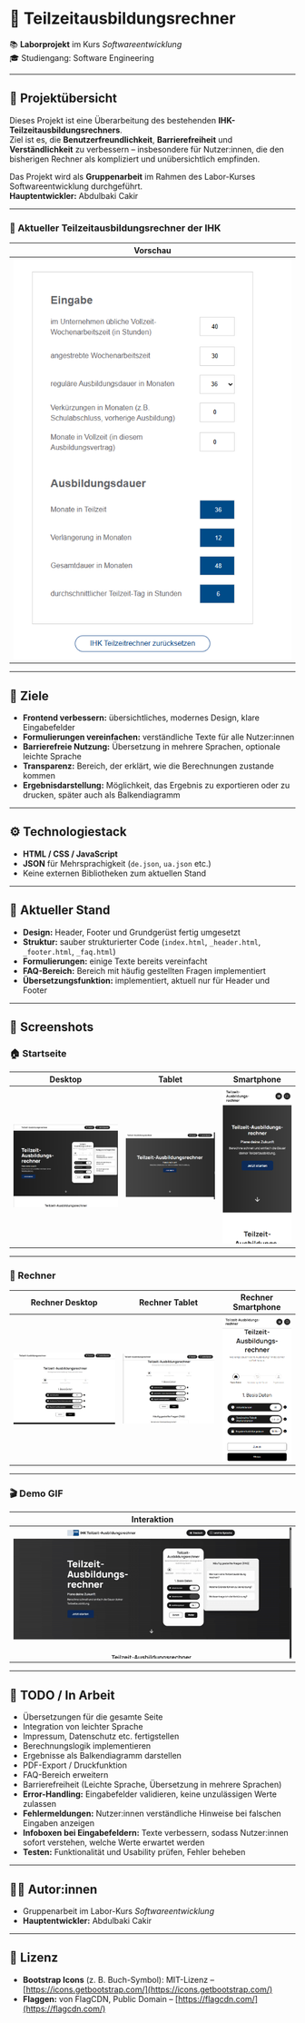 # 🧮 Teilzeitausbildungsrechner

📚 **Laborprojekt** im Kurs *Softwareentwicklung*  
🎓 Studiengang: Software Engineering  

---

## 📘 Projektübersicht

Dieses Projekt ist eine Überarbeitung des bestehenden **IHK-Teilzeitausbildungsrechners**.  
Ziel ist es, die **Benutzerfreundlichkeit**, **Barrierefreiheit** und **Verständlichkeit** zu verbessern – insbesondere für Nutzer:innen, die den bisherigen Rechner als kompliziert und unübersichtlich empfinden.

Das Projekt wird als **Gruppenarbeit** im Rahmen des Labor-Kurses Softwareentwicklung durchgeführt.  
**Hauptentwickler:** Abdulbaki Cakir

---

### 🧩 Aktueller Teilzeitausbildungsrechner der IHK

| Vorschau |
|----------|
| ![Alter Teilzeitausbildungsrechner](assets/rechner_alt.png) |

---

## 🎯 Ziele

- **Frontend verbessern:** übersichtliches, modernes Design, klare Eingabefelder  
- **Formulierungen vereinfachen:** verständliche Texte für alle Nutzer:innen  
- **Barrierefreie Nutzung:** Übersetzung in mehrere Sprachen, optionale leichte Sprache  
- **Transparenz:** Bereich, der erklärt, wie die Berechnungen zustande kommen  
- **Ergebnisdarstellung:** Möglichkeit, das Ergebnis zu exportieren oder zu drucken, später auch als Balkendiagramm  

---

## ⚙️ Technologiestack

- **HTML / CSS / JavaScript**  
- **JSON** für Mehrsprachigkeit (`de.json`, `ua.json` etc.)  
- Keine externen Bibliotheken zum aktuellen Stand  

---

## 🚧 Aktueller Stand

- **Design:** Header, Footer und Grundgerüst fertig umgesetzt  
- **Struktur:** sauber strukturierter Code (`index.html`, `_header.html`, `_footer.html`, `_faq.html`)  
- **Formulierungen:** einige Texte bereits vereinfacht  
- **FAQ-Bereich:** Bereich mit häufig gestellten Fragen implementiert  
- **Übersetzungsfunktion:** implementiert, aktuell nur für Header und Footer  

---

## 📸 Screenshots

### 🏠 Startseite

| Desktop | Tablet | Smartphone |
|----------|---------|------------|
| ![Desktop](assets/start_desktop.png) | ![Tablet](assets/start_tablet.png) | ![Smartphone](assets/start_smartphone.png) |

---

### 🧮 Rechner

| Rechner Desktop | Rechner Tablet | Rechner Smartphone |
|-----------------|----------------|--------------------|
| ![Rechner Desktop](assets/rechner_desktop.png) | ![Rechner Tablet](assets/rechner_tablet.png) | ![Rechner Smartphone](assets/rechner_smartphone.png) |

---

### 🎬 Demo GIF

| Interaktion |
|--------------|
| ![Demo GIF](assets/demo.gif) |

---

## 🧱 TODO / In Arbeit

- Übersetzungen für die gesamte Seite  
- Integration von leichter Sprache  
- Impressum, Datenschutz etc. fertigstellen  
- Berechnungslogik implementieren  
- Ergebnisse als Balkendiagramm darstellen  
- PDF-Export / Druckfunktion  
- FAQ-Bereich erweitern  
- Barrierefreiheit (Leichte Sprache, Übersetzung in mehrere Sprachen)  
- **Error-Handling:** Eingabefelder validieren, keine unzulässigen Werte zulassen  
- **Fehlermeldungen:** Nutzer:innen verständliche Hinweise bei falschen Eingaben anzeigen  
- **Infoboxen bei Eingabefeldern:** Texte verbessern, sodass Nutzer:innen sofort verstehen, welche Werte erwartet werden  
- **Testen:** Funktionalität und Usability prüfen, Fehler beheben  

---

## 👨‍💻 Autor:innen

- Gruppenarbeit im Labor-Kurs *Softwareentwicklung*  
- **Hauptentwickler:** Abdulbaki Cakir  

---

## 📜 Lizenz

- **Bootstrap Icons** (z. B. Buch-Symbol): MIT-Lizenz – [https://icons.getbootstrap.com/](https://icons.getbootstrap.com/)  
- **Flaggen:** von FlagCDN, Public Domain – [https://flagcdn.com/](https://flagcdn.com/)  
